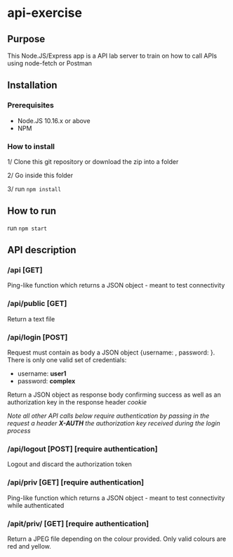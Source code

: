 # api-exercise
## Purpose
This Node.JS/Express app is a API lab server to train on how to call APIs using node-fetch or Postman

## Installation
### Prerequisites
- Node.JS 10.16.x or above
- NPM

### How to install
1/ Clone this git repository or download the zip into a folder

2/ Go inside this folder

3/ run `npm install`

## How to run
run `npm start`

## API description
### /api [GET]
Ping-like function which returns a JSON object - meant to test connectivity

### /api/public [GET]
Return a text file

### /api/login [POST]
Request must contain as body a JSON object {username: <username>, password: <password>}.
There is only one valid set of credentials:
- username: **user1**
- password: **complex**

Return a JSON object as response body confirming success as well as an authorization key in the response header *cookie*

*Note all other API calls below require authentication by passing in the request a header* ***X-AUTH*** *the authorization key received during the login process*

### /api/logout [POST] [require authentication]
Logout and discard the authorization token

### /api/priv [GET] [require authentication]
Ping-like function which returns a JSON object - meant to test connectivity while authenticated

### /apit/priv/<colour> [GET] [require authentication]
Return a JPEG file depending on the colour provided.
Only valid colours are red and yellow.
